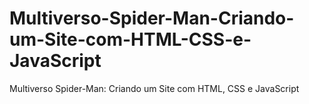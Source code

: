 # Multiverso-Spider-Man-Criando-um-Site-com-HTML-CSS-e-JavaScript
Multiverso Spider-Man: Criando um Site com HTML, CSS e JavaScript
